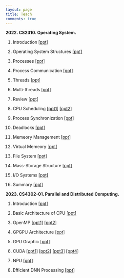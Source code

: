 ```yaml
---
layout: page
title: Teach
comments: true
---
```


**2022. CS2310. Operating System.**

1. Introduction [[ppt]](https://github.com/songzhuoran/songzhuoran.github.io/tree/master/docs/ppt-files/L1-1.pdf)

2. Operating System Structures [[ppt]](https://github.com/songzhuoran/songzhuoran.github.io/tree/master/docs/ppt-files/L1-2.pdf)

3. Processes [[ppt]](https://github.com/songzhuoran/songzhuoran.github.io/tree/master/docs/ppt-files/L2-1.pdf)

4. Process Communication [[ppt]](https://github.com/songzhuoran/songzhuoran.github.io/tree/master/docs/ppt-files/L2-2.pdf)

5. Threads [[ppt]](https://github.com/songzhuoran/songzhuoran.github.io/tree/master/docs/ppt-files/L3-1.pdf)

6. Multi-threads [[ppt]](https://github.com/songzhuoran/songzhuoran.github.io/tree/master/docs/ppt-files/L3-2.pdf)

7. Review [[ppt]](https://github.com/songzhuoran/songzhuoran.github.io/tree/master/docs/ppt-files/L4-1.pdf)

8. CPU Scheduling [[ppt1]](https://github.com/songzhuoran/songzhuoran.github.io/tree/master/docs/ppt-files/L4-2.pdf) [[ppt2]](https://github.com/songzhuoran/songzhuoran.github.io/tree/master/docs/ppt-files/L5.pdf)

9. Process Synchronization [[ppt]](https://github.com/songzhuoran/songzhuoran.github.io/tree/master/docs/ppt-files/L6.pdf)

10. Deadlocks [[ppt]](https://github.com/songzhuoran/songzhuoran.github.io/tree/master/docs/ppt-files/L7.pdf)

11. Memeory Management [[ppt]](https://github.com/songzhuoran/songzhuoran.github.io/tree/master/docs/ppt-files/L8.pdf)

12. Virtual Memeory [[ppt]](https://github.com/songzhuoran/songzhuoran.github.io/tree/master/docs/ppt-files/L9.pdf)

13. File System [[ppt]](https://github.com/songzhuoran/songzhuoran.github.io/tree/master/docs/ppt-files/L10.pdf)

14. Mass-Storage Structure [[ppt]](https://github.com/songzhuoran/songzhuoran.github.io/tree/master/docs/ppt-files/L11.pdf)

15. I/O Systems [[ppt]](https://github.com/songzhuoran/songzhuoran.github.io/tree/master/docs/ppt-files/L12.pdf)

16. Summary [[ppt]](https://github.com/songzhuoran/songzhuoran.github.io/tree/master/docs/ppt-files/L13.pdf)

**2023. CS4302-01. Parallel and Distributed Computing.**

1. Introduction [[ppt]](https://github.com/songzhuoran/songzhuoran.github.io/tree/master/docs/ppt-files/2-L1.pdf)

2. Basic Architecture of CPU [[ppt]](https://github.com/songzhuoran/songzhuoran.github.io/tree/master/docs/ppt-files/2-L2.pdf)

3. OpenMP [[ppt1]](https://github.com/songzhuoran/songzhuoran.github.io/tree/master/docs/ppt-files/2-L3.pdf) [[ppt2]](https://github.com/songzhuoran/songzhuoran.github.io/tree/master/docs/ppt-files/2-L4.pdf)

4. GPGPU Architecture [[ppt]](https://github.com/songzhuoran/songzhuoran.github.io/tree/master/docs/ppt-files/2-L5.pdf)

5. GPU Graphic [[ppt]](https://github.com/songzhuoran/songzhuoran.github.io/tree/master/docs/ppt-files/2-L6.pdf)

6. CUDA [[ppt1]](https://github.com/songzhuoran/songzhuoran.github.io/tree/master/docs/ppt-files/2-L7.pdf) [[ppt2]](https://github.com/songzhuoran/songzhuoran.github.io/tree/master/docs/ppt-files/2-L87.pdf) [[ppt3]](https://github.com/songzhuoran/songzhuoran.github.io/tree/master/docs/ppt-files/2-L97.pdf) [[ppt4]](https://github.com/songzhuoran/songzhuoran.github.io/tree/master/docs/ppt-files/2-L107.pdf)

7. NPU [[ppt]](https://github.com/songzhuoran/songzhuoran.github.io/tree/master/docs/ppt-files/2-L11.pdf)

8. Efficient DNN Processing [[ppt]](https://github.com/songzhuoran/songzhuoran.github.io/tree/master/docs/ppt-files/2-L12.pdf)


